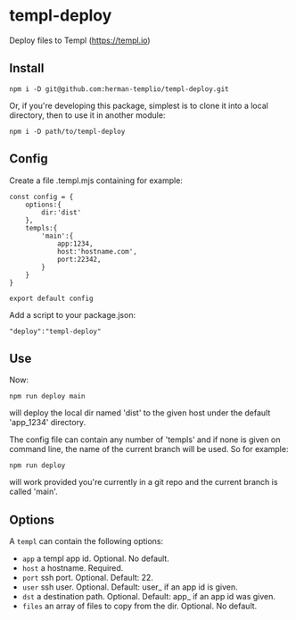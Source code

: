 # templ-deploy
Deploy files to Templ (https://templ.io)

## Install
```
npm i -D git@github.com:herman-templio/templ-deploy.git
```

Or, if you're developing this package, simplest is to clone it into a local directory, then to use it in another module:
```
npm i -D path/to/templ-deploy
```

## Config
Create a file .templ.mjs containing for example:

```
const config = {
    options:{
        dir:'dist'
    },
    templs:{
        'main':{
            app:1234,
            host:'hostname.com',
            port:22342,
        }
    }
}

export default config
````
Add a script to your package.json:
```
"deploy":"templ-deploy"
```
## Use

Now:
```
npm run deploy main
```
will deploy the local dir named 'dist' to the given host under the default 'app_1234' directory. 

The config file can contain any number of 'templs' and if none is given on command line, the name of the current branch will be used. So for example:
```
npm run deploy
```
will work provided you're currently in a git repo and the current branch is called 'main'.

## Options
A ```templ``` can contain the following options:

+ ```app``` a templ app id. Optional. No default.
+ ```host``` a hostname. Required.
+ ```port``` ssh port. Optional. Default: 22.
+ ```user``` ssh user. Optional. Default: user_<id> if an app id is given.
+ ```dst``` a destination path. Optional. Default: app_<id> if an app id was given.
+ ```files``` an array of files to copy from the dir. Optional. No default.
